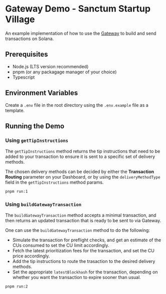 # Gateway Demo - Sanctum Startup Village

An example implementation of how to use the [Gateway](https://gateway.sanctum.so) to build and send transactions on Solana. 

## Prerequisites

- Node.js (LTS version recommended)
- pnpm (or any packagage manager of your choice)
- Typescript

## Environment Variables

Create a `.env` file in the root directory using the `.env.example` file as a template.

## Running the Demo

### Using `getTipInstructions`

The `getTipInstructions` method returns the tip instructions that need to be added to your transaction to ensure it is sent to a specific set of delivery methods.

The chosen delivery methods can be decided by either the **Transaction Routing** parameter on your Dashboard, or by using the `deliveryMethodType` field in the `getTipInstructions` method params.

```bash
pnpm run:1
```

### Using `buildGatewayTransaction`

The `buildGatewayTransaction` method accepts a minimal transaction, and then returns an updated transaction that is ready to be sent to via Gateway.

One can use the `buildGatewayTransaction` method to do the following:

- Simulate the transaction for preflight checks, and get an estimate of the CUs consumed to set the CU limit accordingly.
- Fetch the latest prioritization fees for the transaction, and set the CU price accordingly.
- Add the tip instructions to route the trasaction to the desired delivery methods.
- Set the appropriate `latestBlockhash` for the transaction, depending on whether you want the transaction to expire sooner than usual.

```bash
pnpm run:2
```